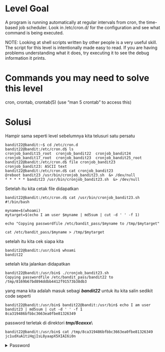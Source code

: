 # Level Goal
A program is running automatically at regular intervals from cron, the time-based job scheduler. Look in /etc/cron.d/ for the configuration and see what command is being executed.

NOTE: Looking at shell scripts written by other people is a very useful skill. The script for this level is intentionally made easy to read. If you are having problems understanding what it does, try executing it to see the debug information it prints.

# Commands you may need to solve this level
cron, crontab, crontab(5) (use “man 5 crontab” to access this)

# Solusi
Hampir sama seperti level sebelumnya kita telusuri satu persatu
```
bandit22@bandit:~$ cd /etc/cron.d
bandit22@bandit:/etc/cron.d$ ls
cronjob_bandit15_root  cronjob_bandit22  cronjob_bandit24
cronjob_bandit17_root  cronjob_bandit23  cronjob_bandit25_root
bandit22@bandit:/etc/cron.d$ file cronjob_bandit23
cronjob_bandit23: ASCII text
bandit22@bandit:/etc/cron.d$ cat cronjob_bandit23
@reboot bandit23 /usr/bin/cronjob_bandit23.sh  &> /dev/null
* * * * * bandit23 /usr/bin/cronjob_bandit23.sh  &> /dev/null
```
Setelah itu kita cetak file didapatkan 
```
bandit22@bandit:/etc/cron.d$ cat /usr/bin/cronjob_bandit23.sh
#!/bin/bash

myname=$(whoami)
mytarget=$(echo I am user $myname | md5sum | cut -d ' ' -f 1)

echo "Copying passwordfile /etc/bandit_pass/$myname to /tmp/$mytarget"

cat /etc/bandit_pass/$myname > /tmp/$mytarget
```
setelah itu kita cek siapa kita 
```
bandit22@bandit:/usr/bin$ whoami
bandit22
```
setelah kita jalankan didapatkan
```
bandit22@bandit:/usr/bin$ ./cronjob_bandit23.sh
Copying passwordfile /etc/bandit_pass/bandit22 to /tmp/8169b67bd894ddbb4412f91573b38db3
```
yang mana kita adalah masuk sebagi ***bandit22***
untuk itu kita salin sedikit code seperti
```
bandit22@bandit:/usr/bin$ bandit22@bandit:/usr/bin$ echo I am user bandit23 | md5sum | cut -d ' ' -f 1
8ca319486bfbbc3663ea0fbe81326349
```
password terletak di direktori ***tmp/8caxxx***\
```
bandit22@bandit:/usr/bin$ cat /tmp/8ca319486bfbbc3663ea0fbe81326349
jc1udXuA1tiHqjIsL8yaapX5XIAI6i0n
```
<details>
<summary>Password</summary>
jc1udXuA1tiHqjIsL8yaapX5XIAI6i0n
</details>

